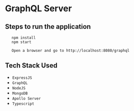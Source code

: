 # GraphQL Server

## Steps to run the application

```
   npm install
   npm start

   Open a browser and go to http://localhost:8080/graphql
```

## Tech Stack Used

- `ExpressJS`
- `GraphQL`
- `NodeJS`
- `MongoDB`
- `Apollo Server`
- `Typescript`
